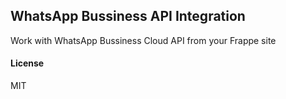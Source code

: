 ## WhatsApp Bussiness API Integration

Work with WhatsApp Bussiness Cloud API from your Frappe site

#### License

MIT